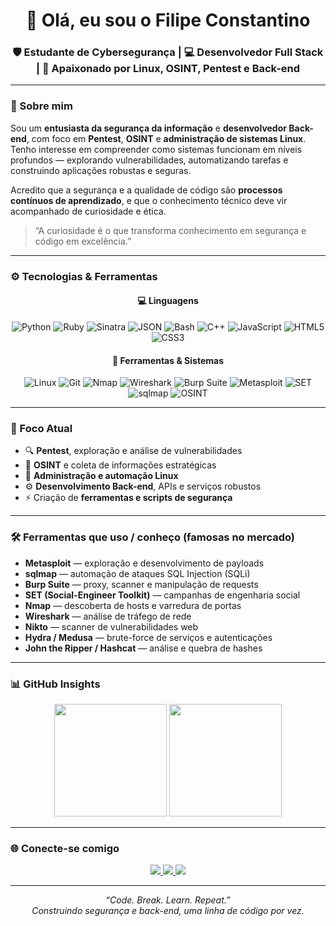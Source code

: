 <h1 align="center">👋 Olá, eu sou o Filipe Constantino</h1>

<h3 align="center">
🛡️ Estudante de Cybersegurança | 💻 Desenvolvedor Full Stack | 🐧 Apaixonado por Linux, OSINT, Pentest e Back-end
</h3>

---

### 🧠 Sobre mim

Sou um **entusiasta da segurança da informação** e **desenvolvedor Back-end**, com foco em **Pentest**, **OSINT** e **administração de sistemas Linux**.  
Tenho interesse em compreender como sistemas funcionam em níveis profundos — explorando vulnerabilidades, automatizando tarefas e construindo aplicações robustas e seguras.  

Acredito que a segurança e a qualidade de código são **processos contínuos de aprendizado**, e que o conhecimento técnico deve vir acompanhado de curiosidade e ética.  

> “A curiosidade é o que transforma conhecimento em segurança e código em excelência.”

---

### ⚙️ Tecnologias & Ferramentas

<div align="center">

#### 💻 Linguagens  
![Python](https://img.shields.io/badge/-Python-3776AB?style=flat-square&logo=python&logoColor=white)
![Ruby](https://img.shields.io/badge/-Ruby-CC342D?style=flat-square&logo=ruby&logoColor=white)
![Sinatra](https://img.shields.io/badge/-Sinatra-000000?style=flat-square&logo=sinatra&logoColor=white)
![JSON](https://img.shields.io/badge/-JSON-000000?style=flat-square&logo=json&logoColor=white)
![Bash](https://img.shields.io/badge/-Bash-4EAA25?style=flat-square&logo=gnubash&logoColor=white)
![C++](https://img.shields.io/badge/-C++-00599C?style=flat-square&logo=cplusplus&logoColor=white)
![JavaScript](https://img.shields.io/badge/-JavaScript-F7DF1E?style=flat-square&logo=javascript&logoColor=black)
![HTML5](https://img.shields.io/badge/-HTML5-E34F26?style=flat-square&logo=html5&logoColor=white)
![CSS3](https://img.shields.io/badge/-CSS3-1572B6?style=flat-square&logo=css3&logoColor=white)




#### 🧰 Ferramentas & Sistemas  
![Linux](https://img.shields.io/badge/-Linux-FCC624?style=flat-square&logo=linux&logoColor=black)
![Git](https://img.shields.io/badge/-Git-F05032?style=flat-square&logo=git&logoColor=white)
![Nmap](https://img.shields.io/badge/-Nmap-4682B4?style=flat-square&logoColor=white)
![Wireshark](https://img.shields.io/badge/-Wireshark-1679A7?style=flat-square&logo=wireshark&logoColor=white)
![Burp Suite](https://img.shields.io/badge/-Burp%20Suite-FF6C37?style=flat-square&logo=burpsuite&logoColor=white)
![Metasploit](https://img.shields.io/badge/-Metasploit-6DB33F?style=flat-square&logo=metasploit&logoColor=white)
![SET](https://img.shields.io/badge/-SET-0A84FF?style=flat-square&logo=deezer&logoColor=white)
![sqlmap](https://img.shields.io/badge/-sqlmap-DB4C3F?style=flat-square&logo=sqlite&logoColor=white)
![OSINT](https://img.shields.io/badge/-OSINT-1E90FF?style=flat-square&logoColor=white)

</div>

---

### 🧩 Foco Atual
- 🔍 **Pentest**, exploração e análise de vulnerabilidades  
- 🧠 **OSINT** e coleta de informações estratégicas  
- 🐧 **Administração e automação Linux**  
- ⚙️ **Desenvolvimento Back-end**, APIs e serviços robustos  
- ⚡ Criação de **ferramentas e scripts de segurança**

---

### 🛠️ Ferramentas que uso / conheço (famosas no mercado)
- **Metasploit** — exploração e desenvolvimento de payloads  
- **sqlmap** — automação de ataques SQL Injection (SQLi)  
- **Burp Suite** — proxy, scanner e manipulação de requests  
- **SET (Social-Engineer Toolkit)** — campanhas de engenharia social  
- **Nmap** — descoberta de hosts e varredura de portas  
- **Wireshark** — análise de tráfego de rede  
- **Nikto** — scanner de vulnerabilidades web  
- **Hydra / Medusa** — brute-force de serviços e autenticações  
- **John the Ripper / Hashcat** — análise e quebra de hashes  

---

### 📊 GitHub Insights

<p align="center">
  <img height="180em" src="https://github-readme-stats.vercel.app/api?username=fiilipe-sh&show_icons=true&theme=tokyonight&hide_border=true&bg_color=0d1117" />
  <img height="180em" src="https://github-readme-stats.vercel.app/api/top-langs/?username=fiilipe-sh&layout=compact&langs_count=7&theme=tokyonight&hide_border=true&bg_color=0d1117"/>
</p>

---

### 🌐 Conecte-se comigo

<p align="center">
  <a href="https://github.com/fiilipe-sh" target="_blank">
    <img src="https://img.shields.io/badge/GitHub-0A0A0A?style=for-the-badge&logo=github&logoColor=white" />
  </a>
  <a href="https://www.instagram.com/const.7" target="_blank">
    <img src="https://img.shields.io/badge/Instagram-E4405F?style=for-the-badge&logo=instagram&logoColor=white" />
  </a>
  <a href="mailto:constantinobundle@gmail.com">
    <img src="https://img.shields.io/badge/Gmail-D14836?style=for-the-badge&logo=gmail&logoColor=white" />
  </a>
</p>

---

<p align="center">
  <i>“Code. Break. Learn. Repeat.”</i><br>
  <i>Construindo segurança e back-end, uma linha de código por vez.</i>
</p>

